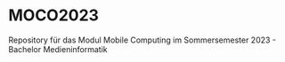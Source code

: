 # MOCO2023
Repository für das Modul Mobile Computing im Sommersemester 2023 - Bachelor Medieninformatik 
